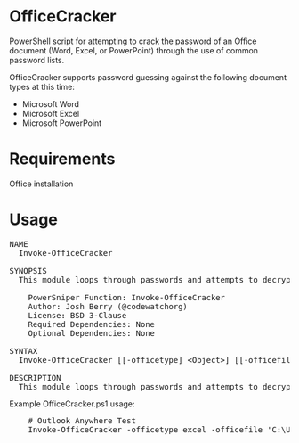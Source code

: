 # OfficeCracker
PowerShell script for attempting to crack the password of an Office document (Word, Excel, or PowerPoint) through the use of common password lists.

OfficeCracker supports password guessing against the following document types at this time:

<ul>
<li>Microsoft Word</li>
<li>Microsoft Excel</li>
<li>Microsoft PowerPoint</li>
</ul>

Requirements
============
Office installation

Usage
=====
<pre>
NAME    
  Invoke-OfficeCracker
  
SYNOPSIS    
  This module loops through passwords and attempts to decrypt an Excel office file
  
    PowerSniper Function: Invoke-OfficeCracker    
    Author: Josh Berry (@codewatchorg)    
    License: BSD 3-Clause    
    Required Dependencies: None    
    Optional Dependencies: None

SYNTAX    
  Invoke-OfficeCracker [[-officetype] &lt;Object&gt;] [[-officefile] &lt;Object&gt;] [[-passlist] &lt;Object&gt;] [-verbose] [&lt;CommonParameters&gt;]

DESCRIPTION    
  This module loops through passwords and attempts to decrypt an office file.
</pre>

Example OfficeCracker.ps1 usage:
<pre>
    # Outlook Anywhere Test
    Invoke-OfficeCracker -officetype excel -officefile 'C:\Users\username\Documents\file.xlsx' -passlist 'C:\wordlist\rockyou.txt'
</pre>
